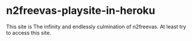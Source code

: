 # n2freevas-playsite-in-heroku
This site is The infinity and endlessly culmination of n2freevas. At least try to access this site.
